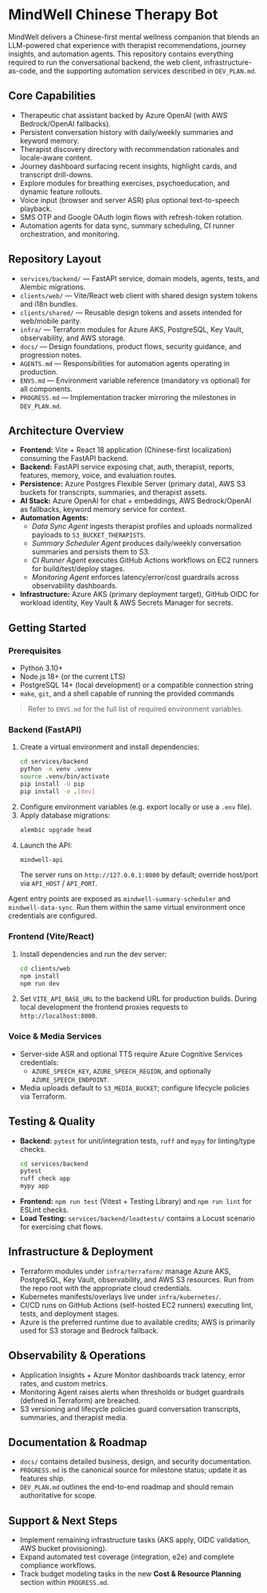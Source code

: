 # MindWell Chinese Therapy Bot

MindWell delivers a Chinese-first mental wellness companion that blends an LLM-powered
chat experience with therapist recommendations, journey insights, and automation agents.
This repository contains everything required to run the conversational backend, the
web client, infrastructure-as-code, and the supporting automation services described in
`DEV_PLAN.md`.

## Core Capabilities
- Therapeutic chat assistant backed by Azure OpenAI (with AWS Bedrock/OpenAI fallbacks).
- Persistent conversation history with daily/weekly summaries and keyword memory.
- Therapist discovery directory with recommendation rationales and locale-aware content.
- Journey dashboard surfacing recent insights, highlight cards, and transcript drill-downs.
- Explore modules for breathing exercises, psychoeducation, and dynamic feature rollouts.
- Voice input (browser and server ASR) plus optional text-to-speech playback.
- SMS OTP and Google OAuth login flows with refresh-token rotation.
- Automation agents for data sync, summary scheduling, CI runner orchestration, and monitoring.

## Repository Layout
- `services/backend/` — FastAPI service, domain models, agents, tests, and Alembic migrations.
- `clients/web/` — Vite/React web client with shared design system tokens and i18n bundles.
- `clients/shared/` — Reusable design tokens and assets intended for web/mobile parity.
- `infra/` — Terraform modules for Azure AKS, PostgreSQL, Key Vault, observability, and AWS storage.
- `docs/` — Design foundations, product flows, security guidance, and progression notes.
- `AGENTS.md` — Responsibilities for automation agents operating in production.
- `ENVS.md` — Environment variable reference (mandatory vs optional) for all components.
- `PROGRESS.md` — Implementation tracker mirroring the milestones in `DEV_PLAN.md`.

## Architecture Overview
- **Frontend:** Vite + React 18 application (Chinese-first localization) consuming the FastAPI backend.
- **Backend:** FastAPI service exposing chat, auth, therapist, reports, features, memory, voice, and evaluation routes.
- **Persistence:** Azure Postgres Flexible Server (primary data), AWS S3 buckets for transcripts, summaries, and therapist assets.
- **AI Stack:** Azure OpenAI for chat + embeddings, AWS Bedrock/OpenAI as fallbacks, keyword memory service for context.
- **Automation Agents:**
  - *Data Sync Agent* ingests therapist profiles and uploads normalized payloads to `S3_BUCKET_THERAPISTS`.
  - *Summary Scheduler Agent* produces daily/weekly conversation summaries and persists them to S3.
  - *CI Runner Agent* executes GitHub Actions workflows on EC2 runners for build/test/deploy stages.
  - *Monitoring Agent* enforces latency/error/cost guardrails across observability dashboards.
- **Infrastructure:** Azure AKS (primary deployment target), GitHub OIDC for workload identity, Key Vault & AWS Secrets Manager for secrets.

## Getting Started

### Prerequisites
- Python 3.10+
- Node.js 18+ (or the current LTS)
- PostgreSQL 14+ (local development) or a compatible connection string
- `make`, `git`, and a shell capable of running the provided commands

> Refer to `ENVS.md` for the full list of required environment variables.

### Backend (FastAPI)
1. Create a virtual environment and install dependencies:
   ```bash
   cd services/backend
   python -m venv .venv
   source .venv/bin/activate
   pip install -U pip
   pip install -e .[dev]
   ```
2. Configure environment variables (e.g. export locally or use a `.env` file).
3. Apply database migrations:
   ```bash
   alembic upgrade head
   ```
4. Launch the API:
   ```bash
   mindwell-api
   ```
   The server runs on `http://127.0.0.1:8000` by default; override host/port via `API_HOST` / `API_PORT`.

Agent entry points are exposed as `mindwell-summary-scheduler` and `mindwell-data-sync`. Run them within
the same virtual environment once credentials are configured.

### Frontend (Vite/React)
1. Install dependencies and run the dev server:
   ```bash
   cd clients/web
   npm install
   npm run dev
   ```
2. Set `VITE_API_BASE_URL` to the backend URL for production builds. During local development the
   frontend proxies requests to `http://localhost:8000`.

### Voice & Media Services
- Server-side ASR and optional TTS require Azure Cognitive Services credentials:
  - `AZURE_SPEECH_KEY`, `AZURE_SPEECH_REGION`, and optionally `AZURE_SPEECH_ENDPOINT`.
- Media uploads default to `S3_MEDIA_BUCKET`; configure lifecycle policies via Terraform.

## Testing & Quality
- **Backend:** `pytest` for unit/integration tests, `ruff` and `mypy` for linting/type checks.
  ```bash
  cd services/backend
  pytest
  ruff check app
  mypy app
  ```
- **Frontend:** `npm run test` (Vitest + Testing Library) and `npm run lint` for ESLint checks.
- **Load Testing:** `services/backend/loadtests/` contains a Locust scenario for exercising chat flows.

## Infrastructure & Deployment
- Terraform modules under `infra/terraform/` manage Azure AKS, PostgreSQL, Key Vault, observability,
  and AWS S3 resources. Run from the repo root with the appropriate cloud credentials.
- Kubernetes manifests/overlays live under `infra/kubernetes/`.
- CI/CD runs on GitHub Actions (self-hosted EC2 runners) executing lint, tests, and deployment stages.
- Azure is the preferred runtime due to available credits; AWS is primarily used for S3 storage and Bedrock fallback.

## Observability & Operations
- Application Insights + Azure Monitor dashboards track latency, error rates, and custom metrics.
- Monitoring Agent raises alerts when thresholds or budget guardrails (defined in Terraform) are breached.
- S3 versioning and lifecycle policies guard conversation transcripts, summaries, and therapist media.

## Documentation & Roadmap
- `docs/` contains detailed business, design, and security documentation.
- `PROGRESS.md` is the canonical source for milestone status; update it as features ship.
- `DEV_PLAN.md` outlines the end-to-end roadmap and should remain authoritative for scope.

## Support & Next Steps
- Implement remaining infrastructure tasks (AKS apply, OIDC validation, AWS bucket provisioning).
- Expand automated test coverage (integration, e2e) and complete compliance workflows.
- Track budget modeling tasks in the new **Cost & Resource Planning** section within `PROGRESS.md`.

